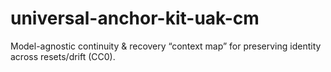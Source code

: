 # universal-anchor-kit-uak-cm
Model-agnostic continuity &amp; recovery “context map” for preserving identity across resets/drift (CC0).
